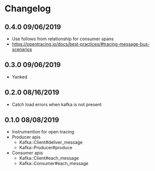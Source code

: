 Changelog
=========

## 0.4.0 09/06/2019
  * Use follows from relationship for consumer spans
  * https://opentracing.io/docs/best-practices/#tracing-message-bus-scenarios

## 0.3.0 09/06/2019
  * Yanked

## 0.2.0 08/16/2019
  * Catch load errors when kafka is not present

## 0.1.0 08/08/2019
  * Instrumention for open tracing
  * Producer apis
    - Kafka::Client#deliver_message
    - Kafka::Producer#produce
  * Consumer apis
    - Kafka::Client#each_message
    - Kafka::Consumer#each_message
